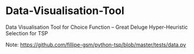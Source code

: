 # Data-Visualisation-Tool
Data Visualisation Tool for Choice Function – Great Deluge Hyper-Heuristic Selection for TSP

Note:
https://github.com/fillipe-gsm/python-tsp/blob/master/tests/data.py
